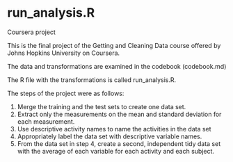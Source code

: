 # run_analysis.R
Coursera project

This is the final project of the Getting and Cleaning Data course offered by Johns Hopkins University on Coursera.

The data and transformations are examined in the codebook (codebook.md)

The R file with the transformations is called run_analysis.R.

The steps of the project were as follows:

1. Merge the training and the test sets to create one data set.
2. Extract only the measurements on the mean and standard deviation for each measurement.
3. Use descriptive activity names to name the activities in the data set
4. Appropriately label the data set with descriptive variable names.
5. From the data set in step 4, create a second, independent tidy data set with the average of each variable for each activity and each subject.
